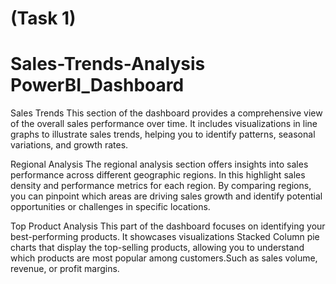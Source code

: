 # (Task 1)
# Sales-Trends-Analysis PowerBI_Dashboard 
Sales Trends
This section of the dashboard provides a comprehensive view of the overall sales performance over time. It includes visualizations in line graphs to illustrate sales trends, helping you to identify patterns, seasonal variations, and growth rates.

Regional Analysis
The regional analysis section offers insights into sales performance across different geographic regions. In this highlight sales density and performance metrics for each region. By comparing regions, you can pinpoint which areas are driving sales growth and identify potential opportunities or challenges in specific locations.

Top Product Analysis
This part of the dashboard focuses on identifying your best-performing products. It showcases visualizations Stacked Column  pie charts that display the top-selling products, allowing you to understand which products are most popular among customers.Such as sales volume, revenue, or profit margins.

